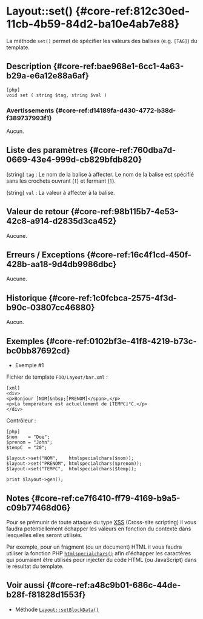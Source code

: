 # Layout::set() {#core-ref:812c30ed-11cb-4b59-84d2-ba10e4ab7e88}

<div markdown="1" class="short-description">

La méthode `set()` permet de spécifier les valeurs des balises (e.g. `[TAG]`)
du template.

</div>

## Description {#core-ref:bae968e1-6cc1-4a63-b29a-e6a12e88a6af}

    [php]
    void set ( string $tag, string $val )

### Avertissements {#core-ref:d14189fa-d430-4772-b38d-f389737993f1}

Aucun.

## Liste des paramètres {#core-ref:760dba7d-0669-43e4-999d-cb829bfdb820}

(string) `tag`
:   Le nom de la balise à affecter. Le nom de la balise est spécifié sans les
    crochets ouvrant (`[`) et fermant (`]`).

(string) `val`
:    La valeur à affecter à la balise.

## Valeur de retour {#core-ref:98b115b7-4e53-42c8-a914-d2835d3ca452}

Aucune.

## Erreurs / Exceptions {#core-ref:16c4f1cd-450f-428b-aa18-9d4db9986dbc}

Aucune.

## Historique {#core-ref:1c0fcbca-2575-4f3d-b90c-03807cc46880}

Aucun.

## Exemples {#core-ref:0102bf3e-41f8-4219-b73c-bc0bb87692cd}

- Exemple #1

Fichier de template `FOO/Layout/bar.xml` :

    [xml]
    <div>
    <p>Bonjour [NOM]&nbsp;[PRENOM]</span>,</p>
    <p>La température est actuellement de [TEMPC]°C.</p>
    </div>

Contrôleur :

    [php]
    $nom    = "Doe";
    $prenom = "John";
    $tempC  = "20";
    
    $layout->set("NOM",    htmlspecialchars($nom));
    $layout->set("PRENOM", htmlspecialchars($prenom));
    $layout->set("TEMPC",  htmlspecialchars($temp));
    
    print $layout->gen();

## Notes {#core-ref:ce7f6410-ff79-4169-b9a5-c09b77468d06}

Pour se prémunir de toute attaque du type [XSS][XSS] (Cross-site scripting) il
vous faudra potentiellement échapper les valeurs en fonction du contexte dans
lesquelles elles seront utilisés.

Par exemple, pour un fragment (ou un document) HTML il vous faudra utiliser la
fonction PHP [`htmlspecialchars()`][htmlspecialchars] afin d'échapper les
caractères qui pourraient être utilisés pour injecter du code HTML (ou
JavaScript) dans le résultat du template.

## Voir aussi {#core-ref:a48c9b01-686c-44de-b28f-f81828d1553f}

- Méthode [`Layout::setBlockData()`][setBlockData]

<!-- links -->
[setBlockData]: #core-ref:fb8a6d38-0bc7-469b-97d3-7cb8d6d3ea4b
[htmlspecialchars]: http://docs.php.net/manual/en/function.htmlspecialchars.php
[XSS]: http://en.wikipedia.org/wiki/Cross-site_scripting